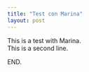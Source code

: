 ```yaml
---
title: "Test con Marina"
layout: post
---
```


This is a test with Marina.  
This is a second line.  

END.

